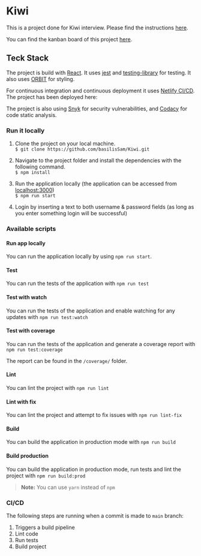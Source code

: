 # Kiwi 

This is a project done for Kiwi interview. Please find the instructions [here]().

You can find the kanban board of this project [here](https://github.com/basilisSam/Kiwi/projects/1).

## Teck Stack

The project is build with [React](https://reactjs.org/). It uses [jest](https://jestjs.io/) and [testing-library](https://testing-library.com/) for testing. It also uses [ORBIT](https://orbit.kiwi/) for styling.

For continuous integration and continuous deployment it uses [Netlify CI/CD](https://www.netlify.com/). The project has been deployed here: 

The project is also using [Snyk](https://snyk.io/) for security vulnerabilities, and [Codacy](https://www.codacy.com/) for code static analysis.

### Run it locally

1. Clone the project on your local machine. <br/>
   `$ git clone https://github.com/basilisSam/Kiwi.git`

1. Navigate to the project folder and install the dependencies with the following command. <br/>
   `$ npm install`

1. Run the application locally (the application can be accessed from [localhost:3000](http://localhost:3000/)) <br/>
   `$ npm run start`

1. Login by inserting a text to both username & password fields (as long as you enter something login will be successful) <br/>

### Available scripts

#### Run app locally
You can run the application locally by using `npm run start`.

#### Test
You can run the tests of the application with `npm run test`

#### Test with watch
You can run the tests of the application and enable watching for any updates with `npm run test:watch`

#### Test with coverage

You can run the tests of the application and generate a coverage report with `npm run test:coverage`

The report can be found in the `/coverage/` folder.

#### Lint

You can lint the project with `npm run lint`

#### Lint with fix

You can lint the project and attempt to fix issues with `npm run lint-fix`

#### Build

You can build the application in production mode with `npm run build`

#### Build production

You can build the application in production mode, run tests and lint the project with `npm run build:prod`

> **Note:** You can use `yarn` instead of `npm`

### CI/CD
The following steps are running when a commit is made to `main` branch:
1. Triggers a build pipeline
1. Lint code
1. Run tests
1. Build project 

